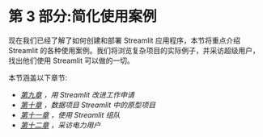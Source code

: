 <title>B16864_Section3_Final_VK_ePub</title> <link href="css/style-JRserifv4.css" rel="stylesheet" type="text/css">

# 第 3 部分:简化使用案例

现在我们已经了解了如何创建和部署 Streamlit 应用程序，本节将重点介绍 Streamlit 的各种使用案例。我们将浏览复杂项目的实际例子，并采访超级用户，找出他们使用 Streamlit 可以做的一切。

本节涵盖以下章节:

*   [*第九章*](B16864_09_Final_VK_ePub.xhtml#_idTextAnchor094) *，用 Streamlit 改进工作申请*
*   [*第十章*](B16864_10_Final_VK_ePub.xhtml#_idTextAnchor105) *，数据项目 Streamlit 中的原型项目*
*   [*第十一章*](B16864_11_Final_VK_ePub.xhtml#_idTextAnchor122) *，使用 Streamlit 组队*
*   [*第十二章*](B16864_12_Final_VK_ePub.xhtml#_idTextAnchor131) *，采访电力用户*